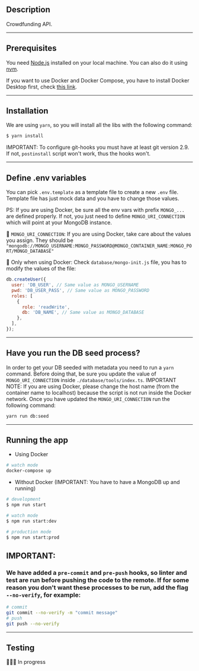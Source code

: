 ## Description

Crowdfunding API.

---

## Prerequisites
You need [Node.js](https://nodejs.org/en/) installed on your local machine. You can also do it using [nvm](https://github.com/nvm-sh/nvm).

If you want to use Docker and Docker Compose, you have to install Docker Desktop first, check [this link](https://docs.docker.com/desktop/install/mac-install).

---

## Installation
We are using `yarn`, so you will install all the libs with the following command:
```bash
$ yarn install
```

IMPORTANT: To configure git-hooks you must have at least git version 2.9. If not, `postinstall` script won't work, thus the hooks won't.

---

## Define .env variables
You can pick `.env.template` as a template file to create a new `.env` file. Template file has just mock data and you have to change those values.

PS: If you are using Docker, be sure all the env vars with prefix `MONGO_...` are defined properly. If not, you just need to define `MONGO_URI_CONNECTION` which will point at your MongoDB instance.

🚨 `MONGO_URI_CONNECTION`: If you are using Docker, take care about the values you assign. They should be `"mongodb://MONGO_USERNAME:MONGO_PASSWORD@MONGO_CONTAINER_NAME:MONGO_PORT/MONGO_DATABASE"`

🚨 Only when using Docker: Check `database/mongo-init.js` file, you has to modify the values of the file:
```javascript
db.createUser({
  user: 'DB_USER', // Same value as MONGO_USERNAME
  pwd: 'DB_USER_PASS', // Same value as MONGO_PASSWORD
  roles: [
    {
      role: 'readWrite',
      db: 'DB_NAME', // Same value as MONGO_DATABASE
    },
  ],
});

```

---

## Have you run the DB seed process?
In order to get your DB seeded with metadata you need to run a `yarn` command. Before doing that, be sure you update the value of `MONGO_URI_CONNECTION` inside `./database/tools/index.ts`. IMPORTANT NOTE: If you are using Docker, please change the host name (from the container name to localhost) because the script is not run inside the Docker network. Once you have updated the `MONGO_URI_CONNECTION` run the following command:
```bash
yarn run db:seed
```

---

## Running the app


- Using Docker

```bash
# watch mode
docker-compose up
```

- Without Docker (IMPORTANT: You have to have a MongoDB up and running)


```bash
# development
$ npm run start

# watch mode
$ npm run start:dev

# production mode
$ npm run start:prod
```

## IMPORTANT:
### We have added a `pre-commit` and `pre-push` hooks, so linter and test are run before pushing the code to the remote. If for some reason you don't want these processes to be run, add the flag ` --no-verify`, for example:
```bash
# commit
git commit --no-verify -m "commit message"
# push
git push --no-verify
```

---

## Testing

🕵🏼‍♂️ In progress
